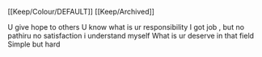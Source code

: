 [[Keep/Colour/DEFAULT]] [[Keep/Archived]] 

U give hope to others 
U know what is ur responsibility
I got job , but no pathiru no satisfaction i understand myself
What is ur deserve in that field
Simple but hard
